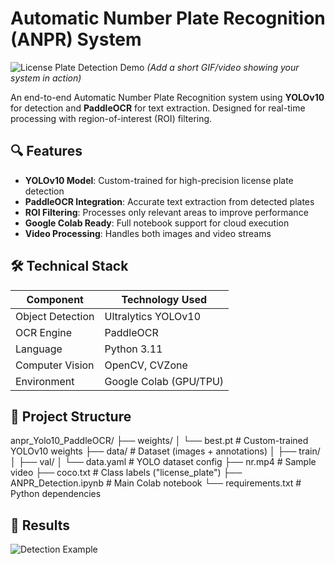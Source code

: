 # Automatic Number Plate Recognition (ANPR) System

![License Plate Detection Demo](demo.gif) *(Add a short GIF/video showing your system in action)*

An end-to-end Automatic Number Plate Recognition system using **YOLOv10** for detection and **PaddleOCR** for text extraction. Designed for real-time processing with region-of-interest (ROI) filtering.

## 🔍 Features
- **YOLOv10 Model**: Custom-trained for high-precision license plate detection
- **PaddleOCR Integration**: Accurate text extraction from detected plates
- **ROI Filtering**: Processes only relevant areas to improve performance
- **Google Colab Ready**: Full notebook support for cloud execution
- **Video Processing**: Handles both images and video streams

## 🛠️ Technical Stack
| Component          | Technology Used          |
|---------------------|--------------------------|
| Object Detection    | Ultralytics YOLOv10      |
| OCR Engine          | PaddleOCR                |
| Language            | Python 3.11              |
| Computer Vision     | OpenCV, CVZone           |
| Environment         | Google Colab (GPU/TPU)   |

## 📂 Project Structure

anpr_Yolo10_PaddleOCR/
├── weights/
│ └── best.pt # Custom-trained YOLOv10 weights
├── data/ # Dataset (images + annotations)
│ ├── train/
│ ├── val/
│ └── data.yaml # YOLO dataset config
├── nr.mp4 # Sample video
├── coco.txt # Class labels ("license_plate")
├── ANPR_Detection.ipynb # Main Colab notebook
└── requirements.txt # Python dependencies


## 📸 Results

![Detection Example](resul1.png)  
